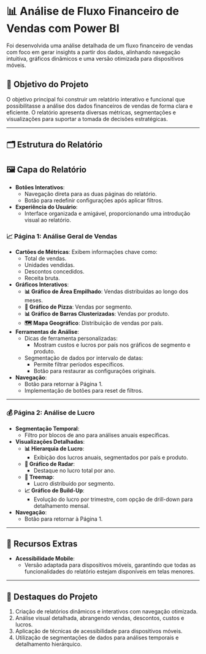 # 📊 Análise de Fluxo Financeiro de Vendas com Power BI

Foi desenvolvida uma análise detalhada de um fluxo financeiro de vendas com foco em gerar insights a partir dos dados, alinhando navegação intuitiva, gráficos dinâmicos e uma versão otimizada para dispositivos móveis.

## 🎯 Objetivo do Projeto

O objetivo principal foi construir um relatório interativo e funcional que possibilitasse a análise dos dados financeiros de vendas de forma clara e eficiente. O relatório apresenta diversas métricas, segmentações e visualizações para suportar a tomada de decisões estratégicas.

---

## 🗂️ Estrutura do Relatório

## 🖼️ Capa do Relatório

- **Botões Interativos**:
  - Navegação direta para as duas páginas do relatório.
  - Botão para redefinir configurações após aplicar filtros.
- **Experiência do Usuário**:
  - Interface organizada e amigável, proporcionando uma introdução visual ao relatório.


### 📈 Página 1: **Análise Geral de Vendas**
- **Cartões de Métricas**: Exibem informações chave como:
  - Total de vendas.
  - Unidades vendidas.
  - Descontos concedidos.
  - Receita bruta.
- **Gráficos Interativos**:
  - **📊 Gráfico de Área Empilhado**: Vendas distribuídas ao longo dos meses.
  - **🥧 Gráfico de Pizza**: Vendas por segmento.
  - **📊 Gráfico de Barras Clusterizadas**: Vendas por produto.
  - **🗺️ Mapa Geográfico**: Distribuição de vendas por país.
- **Ferramentas de Análise**:
  - Dicas de ferramenta personalizadas:
    - Mostram custos e lucros por país nos gráficos de segmento e produto.
  - Segmentação de dados por intervalo de datas:
    - Permite filtrar períodos específicos.
    - Botão para restaurar as configurações originais.
- **Navegação**:
    - Botão para retornar à Página 1.
    - Implementação de botões para  reset de filtros.

---

### 💰 Página 2: **Análise de Lucro**
- **Segmentação Temporal**:
  - Filtro por blocos de ano para análises anuais específicas.
- **Visualizações Detalhadas**:
  - **📊 Hierarquia de Lucro**:
    - Exibição dos lucros anuais, segmentados por país e produto.
  - **🎯 Gráfico de Radar**:
    - Destaque no lucro total por ano.
  - **🌳 Treemap**:
    - Lucro distribuído por segmento.
  - **📈 Gráfico de Build-Up**:
    - Evolução do lucro por trimestre, com opção de drill-down para detalhamento mensal.
- **Navegação**:
  - Botão para retornar à Página 1.

---

## 📱 Recursos Extras
- **Acessibilidade Mobile**:
  - Versão adaptada para dispositivos móveis, garantindo que todas as funcionalidades do relatório estejam disponíveis em telas menores.

---

## 🌟 Destaques do Projeto
1. Criação de relatórios dinâmicos e interativos com navegação otimizada.
2. Análise visual detalhada, abrangendo vendas, descontos, custos e lucros.
3. Aplicação de técnicas de acessibilidade para dispositivos móveis.
4. Utilização de segmentações de dados para análises temporais e detalhamento hierárquico.

